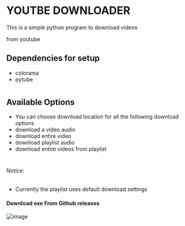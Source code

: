 # YOUTBE DOWNLOADER

This is a simple python program to download videos 

from youtube

## Dependencies for setup
- colorama
- pytube

#

## Available Options
- You can choose download location for all the following 
	download options
- download a video audio
- download entire video
- download playlist audio
- download entire videos from playlist

#
###### Notice: 
- Currently the playlist uses default download settings


#### Download exe From Github releases
![image](https://user-images.githubusercontent.com/64310471/112081197-45b29f00-8ba9-11eb-9e1f-534b961805af.png)
